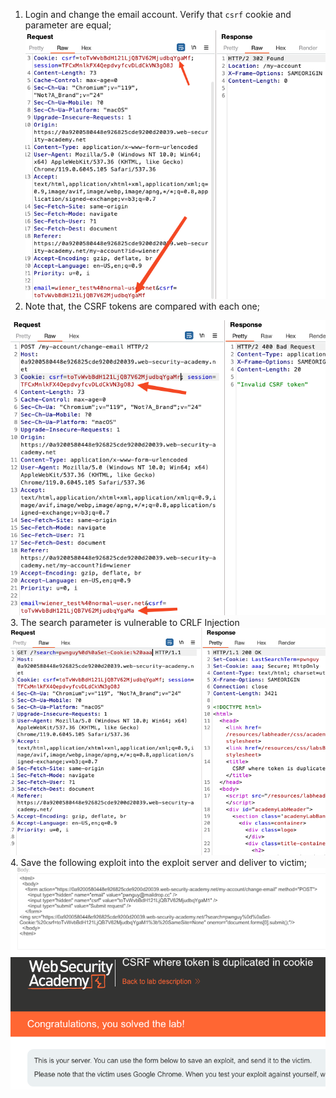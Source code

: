 

1. Login and change the email account. Verify that `csrf` cookie and parameter are equal;
![](/static/img/Pasted_image_20231107174651.png)
2. Note that, the CSRF tokens are compared with each one;

![](/static/img/Pasted_image_20231107174923.png)
3. The search parameter is vulnerable to CRLF Injection
![](/static/img/Pasted_image_20231107175155.png)
4. Save the following exploit into the exploit server and deliver to victim;
![](/static/img/Pasted_image_20231107175555.png)
![](/static/img/Pasted_image_20231107175619.png)

